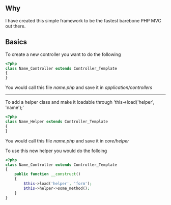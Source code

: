 Why
---
I have created this simple framework to be the fastest barebone PHP MVC out there.

Basics
------
To create a new controller you want to do the following

```php
<?php
class Name_Controller extends Controller_Template
{
}
```

You would call this file *name.php* and save it in *application/controllers*

*****************************************************************************

To add a helper class and make it loadable through 'this->load('helper', 'name');'


```php
<?php
class Name_Helper extends Controller_Template
{
}
```

You would call this file *name.php* and save it in *core/helper*

To use this new helper you would do the folloing

```php	
<?php
class Name_Controller extends Controller_Template
{
    public function __construct()
    {
        $this->load('helper', 'form');
        $this->helper->some_method();
    }
}
```